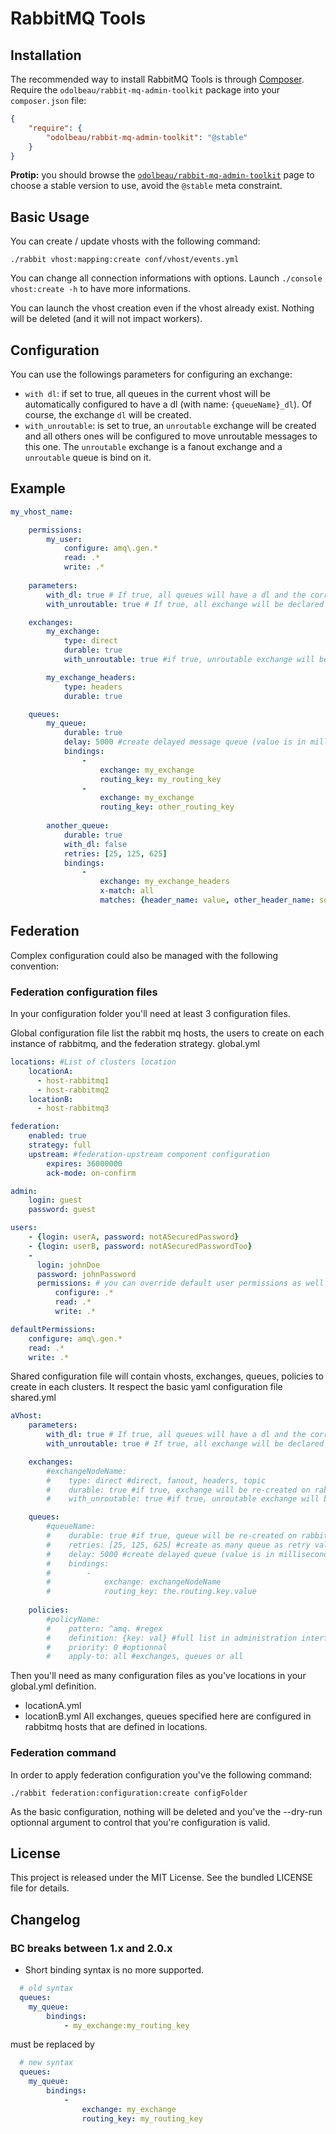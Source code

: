 # RabbitMQ Tools

## Installation

The recommended way to install RabbitMQ Tools is through
[Composer](http://getcomposer.org/). Require the
`odolbeau/rabbit-mq-admin-toolkit` package into your `composer.json` file:

```json
{
    "require": {
        "odolbeau/rabbit-mq-admin-toolkit": "@stable"
    }
}
```

**Protip:** you should browse the
[`odolbeau/rabbit-mq-admin-toolkit`](https://packagist.org/packages/odolbeau/rabbit-mq-admin-toolkit)
page to choose a stable version to use, avoid the `@stable` meta constraint.

## Basic Usage

You can create / update vhosts with the following command:

    ./rabbit vhost:mapping:create conf/vhost/events.yml

You can change all connection informations with options. Launch `./console
vhost:create -h` to have more informations.

You can launch the vhost creation even if the vhost already exist. Nothing will
be deleted (and it will not impact workers).

## Configuration

You can use the followings parameters for configuring an exchange:

* `with dl`: if set to true, all queues in the current vhost will be
  automatically configured to have a dl (with name: `{queueName}_dl`). Of
  course, the exchange `dl` will be created.
* `with_unroutable`: is set to true, an `unroutable` exchange will be created
  and all  others ones will be configured to move unroutable messages to this
  one. The `unroutable` exchange is a fanout exchange and a `unroutable` queue
  is bind on it.

## Example

```yaml
my_vhost_name:

    permissions:
        my_user:
            configure: amq\.gen.*
            read: .*
            write: .*
            
    parameters:
        with_dl: true # If true, all queues will have a dl and the corresponding mapping with the exchange "dl"
        with_unroutable: true # If true, all exchange will be declared with an unroutable config

    exchanges:
        my_exchange:
            type: direct
            durable: true
            with_unroutable: true #if true, unroutable exchange will be created (if not already set as global parameter)

        my_exchange_headers:
            type: headers
            durable: true

    queues:
        my_queue:
            durable: true
            delay: 5000 #create delayed message queue (value is in milliseconds)
            bindings:
                - 
                    exchange: my_exchange
                    routing_key: my_routing_key
                - 
                    exchange: my_exchange
                    routing_key: other_routing_key
                    
        another_queue:
            durable: true
            with_dl: false
            retries: [25, 125, 625]
            bindings:
                - 
                    exchange: my_exchange_headers
                    x-match: all
                    matches: {header_name: value, other_header_name: some_value}
```

## Federation

Complex configuration could also be managed with the following convention:

### Federation configuration files
In your configuration folder you'll need at least 3 configuration files.

Global configuration file list the rabbit mq hosts, the users to create on each instance of rabbitmq, and the federation strategy.
global.yml
```yaml
locations: #List of clusters location
    locationA:
      - host-rabbitmq1
      - host-rabbitmq2
    locationB:
      - host-rabbitmq3

federation:
    enabled: true
    strategy: full
    upstream: #federation-upstream component configuration
        expires: 36000000
        ack-mode: on-confirm

admin:
    login: guest
    password: guest

users:
    - {login: userA, password: notASecuredPassword}
    - {login: userB, password: notASecuredPasswordToo}
    -
      login: johnDoe
      password: johnPassword
      permissions: # you can override default user permissions as well
          configure: .*
          read: .*
          write: .*

defaultPermissions:
    configure: amq\.gen.*
    read: .*
    write: .*
```

Shared configuration file will contain vhosts, exchanges, queues, policies to create in each clusters. It respect the basic yaml configuration file
shared.yml 
```yaml
aVhost:
    parameters:
        with_dl: true # If true, all queues will have a dl and the corresponding mapping with the exchange "dl"
        with_unroutable: true # If true, all exchange will be declared with an unroutable config

    exchanges:
        #exchangeNodeName:
        #    type: direct #direct, fanout, headers, topic
        #    durable: true #if true, exchange will be re-created on rabbit crash or reboot (doesn't persist messages)
        #    with_unroutable: true #if true, unroutable exchange will be created (if not set as global parameter)

    queues:
        #queueName:
        #    durable: true #if true, queue will be re-created on rabbit crash or reboot (doesn't persist messages)
        #    retries: [25, 125, 625] #create as many queue as retry values (values are seconds)
        #    delay: 5000 #create delayed queue (value is in milliseconds)
        #    bindings: 
        #        - 
        #            exchange: exchangeNodeName
        #            routing_key: the.routing.key.value
        
    policies:
        #policyName:
        #    pattern: ^amq. #regex
        #    definition: {key: val} #full list in administration interface
        #    priority: 0 #optionnal
        #    apply-to: all #exchanges, queues or all 
```

Then you'll need as many configuration files as you've locations in your global.yml definition.
 * locationA.yml
 * locationB.yml
All exchanges, queues specified here are configured in rabbitmq hosts that are defined in locations.

### Federation command

In order to apply federation configuration you've the following command:

    ./rabbit federation:configuration:create configFolder

As the basic configuration, nothing will be deleted and you've the --dry-run optionnal argument to control that you're configuration is valid. 

## License

This project is released under the MIT License. See the bundled LICENSE file
for details.

## Changelog

### BC breaks between 1.x and 2.0.x

  * Short binding syntax is no more supported. 
```yaml
  # old syntax
  queues:
    my_queue:
        bindings:
            - my_exchange:my_routing_key
```
must be replaced by
```yaml
  # new syntax
  queues:
    my_queue:
        bindings:
            - 
                exchange: my_exchange
                routing_key: my_routing_key
```

